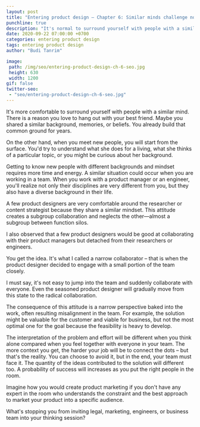 ```yaml
---
layout: post
title: "Entering product design – Chapter 6: Similar minds challenge nothing from each other"
punchline: true
description: "It's normal to surround yourself with people with a similar mind. There is a reason you love to hang out with your best friend. Maybe you shared a similar background, memories, or beliefs. You already build that common ground for years."
date: 2020-09-22 07:00:00 +0700
categories: entering product design
tags: entering product design
author: "Budi Tanrim"

image:
 path: /img/seo/entering-product-design-ch-6-seo.jpg
 height: 630
 width: 1200
gif: false
twitter-seo: 
 - "seo/entering-product-design-ch-6-seo.jpg"
---
```


It's more comfortable to surround yourself with people with a similar mind. There is a reason you love to hang out with your best friend. Maybe you shared a similar background, memories, or beliefs. You already build that common ground for years.

On the other hand, when you meet new people, you will start from the surface. You'd try to understand what she does for a living, what she thinks of a particular topic, or you might be curious about her background.

Getting to know new people with different backgrounds and mindset requires more time and energy. A similar situation could occur when you are working in a team. When you work with a product manager or an engineer, you'll realize not only their disciplines are very different from you, but they also have a diverse background in their life.

A few product designers are very comfortable around the researcher or content strategist because they share a similar mindset. This attitude creates a subgroup collaboration and neglects the other—almost a subgroup between function silos.

I also observed that a few product designers would be good at collaborating with their product managers but detached from their researchers or engineers.

You get the idea. It's what I called a narrow collaborator – that is when the product designer decided to engage with a small portion of the team closely.

I must say, it's not easy to jump into the team and suddenly collaborate with everyone. Even the seasoned product designer will gradually move from this state to the radical collaboration.

The consequence of this attitude is a narrow perspective baked into the work, often resulting misalignment in the team. For example, the solution might be valuable for the customer and viable for business, but not the most optimal one for the goal because the feasibility is heavy to develop.

The interpretation of the problem and effort will be different when you think alone compared when you feel together with everyone in your team. The more context you get, the harder your job will be to connect the dots – but that's the reality. You can choose to avoid it, but in the end, your team must face it. The quantity of the ideas contributed to the solution will different too. A probability of success will increases as you put the right people in the room.

Imagine how you would create product marketing if you don't have any expert in the room who understands the constraint and the best approach to market your product into a specific audience.

What's stopping you from inviting legal, marketing, engineers, or business team into your thinking session?









